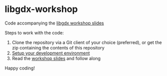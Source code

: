 libgdx-workshop
===============

Code accompanying the [libgdx workshop slides](https://docs.google.com/presentation/d/1eg6mdvSA_pzZsv6EBJ24bFNRXyk32nsSt1Un-nILaho/edit?usp=sharing)

Steps to work with the code:
1. Clone the repository via a Git client of your choice (preferred), or get the zip containing the contents of this repository
2. [Setup your development environment](https://code.google.com/p/libgdx/wiki/Prerequisits)
3. Read the [workshop slides](https://docs.google.com/presentation/d/1eg6mdvSA_pzZsv6EBJ24bFNRXyk32nsSt1Un-nILaho/edit?usp=sharing) and follow along

Happy coding!
